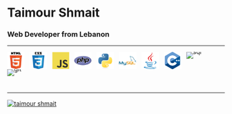 <h1 align="left">Taimour Shmait</h1>
<h3 align="left">Web Developer from Lebanon</h3>

<hr>

<p align="left" style="line-height: 0;">
  <a href="https://www.w3.org/html/" target="_blank" rel="noreferrer" style="text-decoration:none; outline:none; box-shadow:none; border:none;">
    <img src="https://raw.githubusercontent.com/devicons/devicon/master/icons/html5/html5-original-wordmark.svg" alt="html5" width="40" height="40" style="display:inline-block; vertical-align:middle; border:none; outline:none;"/>
  </a>&nbsp;
  
  <a href="https://www.w3schools.com/css/" target="_blank" rel="noreferrer" style="text-decoration:none; outline:none; box-shadow:none; border:none;">
    <img src="https://raw.githubusercontent.com/devicons/devicon/master/icons/css3/css3-original-wordmark.svg" alt="css3" width="40" height="40" style="display:inline-block; vertical-align:middle; border:none; outline:none;"/>
  </a>&nbsp;
  
  <a href="https://developer.mozilla.org/en-US/docs/Web/JavaScript" target="_blank" rel="noreferrer" style="text-decoration:none; outline:none; box-shadow:none; border:none;">
    <img src="https://raw.githubusercontent.com/devicons/devicon/master/icons/javascript/javascript-original.svg" alt="javascript" width="40" height="40" style="display:inline-block; vertical-align:middle; border:none; outline:none;"/>
  </a>&nbsp;
  
  <a href="https://www.php.net" target="_blank" rel="noreferrer" style="text-decoration:none; outline:none; box-shadow:none; border:none;">
    <img src="https://raw.githubusercontent.com/devicons/devicon/master/icons/php/php-original.svg" alt="php" width="40" height="40" style="display:inline-block; vertical-align:middle; border:none; outline:none;"/>
  </a>&nbsp;
  
  <a href="https://www.python.org" target="_blank" rel="noreferrer" style="text-decoration:none; outline:none; box-shadow:none; border:none;">
    <img src="https://raw.githubusercontent.com/devicons/devicon/master/icons/python/python-original.svg" alt="python" width="40" height="40" style="display:inline-block; vertical-align:middle; border:none; outline:none;"/>
  </a>&nbsp;
  
  <a href="https://www.mysql.com/" target="_blank" rel="noreferrer" style="text-decoration:none; outline:none; box-shadow:none; border:none;">
    <img src="https://raw.githubusercontent.com/devicons/devicon/master/icons/mysql/mysql-original-wordmark.svg" alt="mysql" width="40" height="40" style="display:inline-block; vertical-align:middle; border:none; outline:none;"/>
  </a>&nbsp;
  
  <a href="https://www.java.com" target="_blank" rel="noreferrer" style="text-decoration:none; outline:none; box-shadow:none; border:none;">
    <img src="https://raw.githubusercontent.com/devicons/devicon/master/icons/java/java-original.svg" alt="java" width="40" height="40" style="display:inline-block; vertical-align:middle; border:none; outline:none;"/>
  </a>&nbsp;
  
  <a href="https://www.w3schools.com/cpp/" target="_blank" rel="noreferrer" style="text-decoration:none; outline:none; box-shadow:none; border:none;">
    <img src="https://raw.githubusercontent.com/devicons/devicon/master/icons/cplusplus/cplusplus-original.svg" alt="cplusplus" width="40" height="40" style="display:inline-block; vertical-align:middle; border:none; outline:none;"/>
  </a>&nbsp;
  
  <a href="https://www.microsoft.com/en-us/sql-server" target="_blank" rel="noreferrer" style="text-decoration:none; outline:none; box-shadow:none; border:none;">
    <img src="https://www.svgrepo.com/show/303229/microsoft-sql-server-logo.svg" alt="sql" width="40" height="40" style="display:inline-block; vertical-align:middle; border:none; outline:none;"/>
  </a>&nbsp;
  
  <a href="https://git-scm.com/" target="_blank" rel="noreferrer" style="text-decoration:none; outline:none; box-shadow:none; border:none;">
    <img src="https://www.vectorlogo.zone/logos/git-scm/git-scm-icon.svg" alt="git" width="40" height="40" style="display:inline-block; vertical-align:middle; border:none; outline:none;"/>
  </a>
</p>



<!-- <p><img align="center" src="https://github-readme-stats.vercel.app/api/top-langs?username=taimourshmait&show_icons=true&locale=en&layout=compact" alt="taimourshmait" /></p>
<p><img align="center" src="https://github-readme-streak-stats.herokuapp.com/?user=taimourshmait&" alt="taimourshmait" /></p> -->

<hr>

<!-- <h3 align="left">Contact Me</h3> -->
<p align="left">
<a href="https://www.linkedin.com/in/taimour-shmait-955112305/" target="blank"><img align="center" src="https://raw.githubusercontent.com/rahuldkjain/github-profile-readme-generator/master/src/images/icons/Social/linked-in-alt.svg" alt="taimour shmait" height="30" width="40" /></a>
</p>
